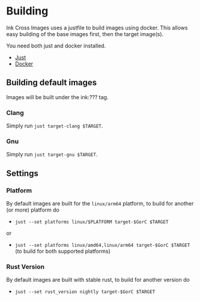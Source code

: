 # Building

Ink Cross Images uses a justfile to build images using docker.
This allows easy building of the base images first, then the target image(s).

You need both just and docker installed.

- [Just](https://github.com/casey/just#installation)
- [Docker](https://www.docker.com/get-started/)

## Building default images

Images will be built under the ink:??? tag.

### Clang

Simply run `just target-clang $TARGET`.

### Gnu

Simply run `just target-gnu $TARGET`.

## Settings

### Platform

By default images are built for the `linux/arm64` platform, to build for another (or more) platform do

- `just --set platforms linux/$PLATFORM target-$GorC $TARGET`

or

- `just --set platforms linux/amd64,linux/arm64 target-$GorC $TARGET` (to build for both supported platforms)

### Rust Version

By default images are built with stable rust, to build for another version do

- `just --set rust_version nightly target-$GorC $TARGET`
